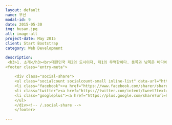 ```yaml
---
layout: default
name: 부산
modal-id: 9
date: 2015-05-30
img: busan.jpg
alt: image-alt
project-date: May 2015
client: Start Bootstrap
category: Web Development

description:
 <h3>1. 소개</h3><br>대한민국 제2의 도시이자, 제1의 무역항이다. 동쪽과 남쪽은 바다에 면하고, 서쪽은 김해시 장유동과 창원시 진해구, 북쪽은 양산시 물금읍과 김해시 대동면, 동쪽은 울산광역시 서생면·온양읍에 접한다. 대한민국 남동단의 관문으로 서울특별시에서 남동쪽으로 약 450km, 대한해협을 끼고 일본 시모노세키[下關]와 약 250km 떨어져 있다. 1군 15구로 이루어져 있으며, 면적은 765.94㎢이다. 시청 소재지는 부산광역시 연제구 연산5동 1000번지이다.<br><br><h3>2. 위치</h3><br><P align><img class="img-responsive img-centered" src="위치.png"></P><br>경상남도 창원시 남동부에 위치하고 있다.<br><br><h3>3. 여행지</h3><br><img class="img-responsive img-centered" src="광안리.jpg"><br><h4>" 광안리해수욕장 "</h4><br>광안리해수욕장은 부산광역시 수영구 광안2동에 있으며 해운대 해수욕장의 서쪽에 위치하고 있다. 총 면적 82,000㎡, 길이 1.4㎞, 넓이 64m의 질 좋은 모래사장이 있고, 지속적인 수질 정화를 실시하여 인근의 수영강에 다시 고기가 살 수 있을 정도로 깨끗한 수질을 자랑하며, 특히 젊은이들이 즐겨 찾는 명소이다. 광안리에서는 해수욕뿐 아니라 독특한 분위기를 자아내는 레스토랑, 카페 등과 시내 중심가 못지않은 유명 패션상가들이 즐비하며, 다양한 먹을거리, 볼거리가 있어서 피서의 즐거움을 더해준다. 특히 밤이 되면 광안대교의 아름다운 야경이 장관이다.<br><br> 해수욕장 주변에는 낭만이 깃든 카페거리와 300여 곳의 횟집이 있고 야외무대가 설치되어 있어서 부산 바다축제를 비롯한 다양한 축제가 개최되고 있으며, 해변을 찾는 피서객을 위한 공연도 있다. 인근의 수영강에서는 낚시를 할 수도 있고, 싱싱한 회를 즉석에서 맛볼 수도 있으며 올림픽 요트 경기장이 있어서 요트를 탈 수도 있다. 숙박시설도 잘 갖추어져 있다. 해변과 인접해 있는 호텔을 이용해도 되고 알뜰한 피서를 원한다면 인근 금련산에 소재한 청소년수련원를 이용하면 된다. 이곳에는 텐트 설치가 가능하며 숙박동도 대여해 주고 취사시설도 완비되어 있다. 해수욕장 인근에는 다양한 문화시설들이 있는데 남천해변의 자유바다를 비롯하여 KBS, MBC 방송국이 있으며, MBC 내에는 개봉관인 시네마홀 극장도 있다. 피서철에는 다양한 축제가 열리므로 피서객들에게 즐길 수 있는 문화공간도 제공한다.<br>광안리해변에는 100여개의 카페가 있다. 음악과 칵테일과 낭만이 깃든 카페에서 바라보는 해수욕장과 광안대교는 아름답기 그지없다. 광안대교에서 이 곳을 바라보면 마치 동화속 유럽의 한 도시를 여행하고 있는 듯한 착각을 할 만큼 예쁘게 꾸며져 있다. 광안리 해수욕장과 인접해 있어 가족단위나 친구·연인과의 만남을 위한 장소이기도 하다. 또한 이곳에서는 음식과 술뿐만 아니라 야외음악도 감상할 수 있다.<br><br><br><br><img class="img-responsive img-centered" src="용궁사.jpg"><br><h4>" 용궁사 "</h4><br>경우리나라 3대 관음성지(觀音聖地)의 하나로 1376년 나옹화상이 창건한 사찰이다. 원래 이름은 보문사로 임진왜란 때 소실되었다가 통도사 문창화상이 중창하였다. 1976년 부임한 정암스님이 용을 타고 승천하는 관음보살의 꿈을 꾼 후에 절 이름을 해동 용궁사로 바꾸었다. 십이지신상이 늘어선 숲길을 지나면 108계단 입구에 포대화상이 서 있는데 배를 만지면 아들을 낳는다 하여 배 부위에 까만 손때가 묻어 있는 것이 재밌다.<br><br><br><br><img class="img-responsive img-centered" src="영도등대.jpg"><br><h4>" 영도등대 "</h4><br>부산시 영도구 태종대에 위치한 영도등대는 1906년 12월에 설치되어 지난 100여년 동안 부산항의 길목에서 영롱한 불빛을 밝혀왔으나 시설 노후로 2004년에 새로운 등대 시설물로 교체되어 부산지역의 해양관광 명소로 거듭났다. 새로 건립된 영도등대는 등대시설, 예술작품 전시실 그리고 자연사 박물관 등 3개동(연면적 720㎡)으로 구성되어 있으며, 등대시설은 기존 등대와 같이 백색의 원형 철근콘크리트 구조로 높이가 35m이며 불빛은 40㎞까지 나아간다.<br><br><br><br><h3>4. 먹거리</h3><br><br><img class="img-responsive img-centered" src="납작만두.jpg">납작만두<br><br><br><img class="img-responsive img-centered" src="씨앗호떡.jpg"><img class="img-responsive img-centered" src="씨앗호떡2.jpg">씨앗호떡<br><br><br><img class="img-responsive img-centered" src="고로케.jpg">고로케<br><br><br>
<footer class="entry-meta">
	
	<div class="social-share">
	<ul class="socialcount socialcount-small inline-list" data-url="http://geoncheollee.github.io/geonblog/index.html" data-share-text="">
	<li class="facebook"><a href="https://www.facebook.com/sharer/sharer.php?u=https://github.com/whemsthf123/whemsthf123.github.com" title="Share on Facebook"><span class="count"><i class="fa fa-facebook-square"></i> Like</span></a></li>
	<li class="twitter"><a href="https://twitter.com/intent/tweet?text=https://github.com/whemsthf123/whemsthf123.github.com" title="Share on Twitter"><span class="count"><i class="fa fa-twitter-square"></i> Tweet</span></a></li>
	<li class="googleplus"><a href="https://plus.google.com/share?url=https://github.com/whemsthf123/whemsthf123.github.com" title="Share on Google Plus"><span class="count"><i class="fa fa-google-plus-square"></i> +1</span></a></li>
	</ul>
	</div><!-- /.social-share -->
	</footer>
	
---
```

